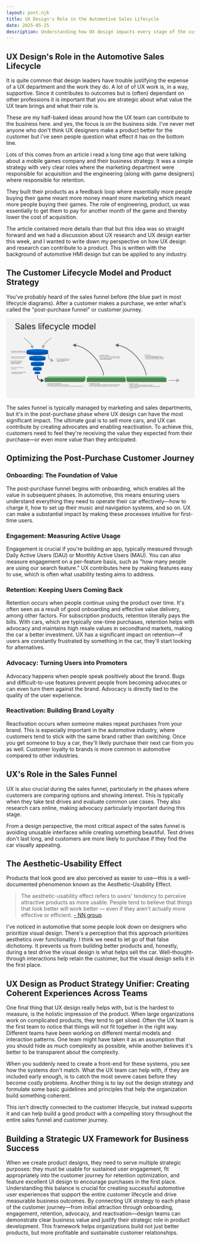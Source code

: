 ```yaml
---
layout: post.njk
title: UX Design's Role in the Automotive Sales Lifecycle
date: 2025-05-25
description: Understanding how UX design impacts every stage of the customer journey, from initial interest to long-term advocacy in the automotive industry.
---
```


## UX Design's Role in the Automotive Sales Lifecycle

It is quite common that design leaders have trouble justifying the expense of a UX department and the work they do. A lot of of UX work is, in a way, supportive. Since it contributes to outcomes but is (often) dependant on other professions it is important that you are strategic about what value the UX team brings and what their role is.

These are my half-baked ideas around how the UX team can contribute to the business here. and yes, the focus is on the business side. I've never met anyone who don't think UX designers make a product better for the customer but i've seen people question what effect it has on the bottom line.

Lots of this comes from an article i read a long time ago that were talking about a mobile games company and their business strategy. It was a simple strategy with very clear roles where the marketing department were responsible for acquisition and the engineering (along with game designers) where responsible for retention.

They built their products as a feedback loop where essentially more people buying their game meant more money meant more marketing which meant more people buying their games. The role of engineering, product, ux was essentially to get them to pay for another month of the game and thereby lower the cost of acquisition.

The article contained more details than that but this idea was so straight forward and we had a discussion about UX research and UX design earlier this week, and I wanted to write down my perspective on how UX design and research can contribute to a product. This is written with the background of automotive HMI design but can be applied to any industry.

## The Customer Lifecycle Model and Product Strategy

You've probably heard of the sales funnel before (the blue part in most lifecycle diagrams). After a customer makes a purchase, we enter what's called the "post-purchase funnel" or customer journey.

![Sales lifecycle model diagram showing a blue sales funnel on the left with multiple stages flowing into green post-purchase phases along the bottom. Curved arrows connect the phases showing customer progression from initial purchase through onboarding, engagement, retention, advocacy, and reactivation. The diagram illustrates how customers move through the traditional sales funnel and then continue through the post-purchase customer journey cycle.](./ux-lifecycle.png)

The sales funnel is typically managed by marketing and sales departments, but it's in the post-purchase phase where UX design can have the most significant impact. The ultimate goal is to sell more cars, and UX can contribute by creating advocates and enabling reactivation. To achieve this, customers need to feel they're receiving the value they expected from their purchase—or even more value than they anticipated.

## Optimizing the Post-Purchase Customer Journey

### Onboarding: The Foundation of Value

The post-purchase funnel begins with onboarding, which enables all the value in subsequent phases. In automotive, this means ensuring users understand everything they need to operate their car effectively—how to charge it, how to set up their music and navigation systems, and so on. UX can make a substantial impact by making these processes intuitive for first-time users.

### Engagement: Measuring Active Usage

Engagement is crucial if you're building an app, typically measured through Daily Active Users (DAU) or Monthly Active Users (MAU). You can also measure engagement on a per-feature basis, such as "how many people are using our search feature." UX contributes here by making features easy to use, which is often what usability testing aims to address.

### Retention: Keeping Users Coming Back

Retention occurs when people continue using the product over time. It's often seen as a result of good onboarding and effective value delivery, among other factors. For subscription products, retention literally pays the bills. With cars, which are typically one-time purchases, retention helps with advocacy and maintains high resale values in secondhand markets, making the car a better investment. UX has a significant impact on retention—if users are constantly frustrated by something in the car, they'll start looking for alternatives.

### Advocacy: Turning Users into Promoters

Advocacy happens when people speak positively about the brand. Bugs and difficult-to-use features prevent people from becoming advocates or can even turn them against the brand. Advocacy is directly tied to the quality of the user experience.

### Reactivation: Building Brand Loyalty

Reactivation occurs when someone makes repeat purchases from your brand. This is especially important in the automotive industry, where customers tend to stick with the same brand rather than switching. Once you get someone to buy a car, they'll likely purchase their next car from you as well. Customer loyalty to brands is more common in automotive compared to other industries.

## UX's Role in the Sales Funnel

UX is also crucial during the sales funnel, particularly in the phases where customers are comparing options and showing interest. This is typically when they take test drives and evaluate common use cases. They also research cars online, making advocacy particularly important during this stage.

From a design perspective, the most critical aspect of the sales funnel is avoiding unusable interfaces while creating something beautiful. Test drives don't last long, and customers are more likely to purchase if they find the car visually appealing.

## The Aesthetic-Usability Effect

Products that look good are also perceived as easier to use—this is a well-documented phenomenon known as the Aesthetic-Usability Effect.

> The aesthetic-usability effect refers to users' tendency to perceive attractive products as more usable. People tend to believe that things that look better will work better — even if they aren't actually more effective or efficient.
> [- NN group](https://www.nngroup.com/articles/aesthetic-usability-effect/).

I've noticed in automotive that some people look down on designers who prioritize visual design. There's a perception that this approach prioritizes aesthetics over functionality. I think we need to let go of that false dichotomy. It prevents us from building better products and, honestly, during a test drive the visual design is what helps sell the car. Well-thought-through interactions help retain the customer, but the visual design sells it in the first place.

## UX Design as Product Strategy Unifier: Creating Coherent Experiences Across Teams

One final thing that UX design really helps with, but is the hardest to measure, is the holistic impression of the product. When large organizations work on complicated products, they tend to get siloed. Often the UX team is the first team to notice that things will not fit together in the right way. Different teams have been working on different mental models and interaction patterns. One team might have taken it as an assumption that you should hide as much complexity as possible, while another believes it's better to be transparent about the complexity.

When you suddenly need to create a front-end for these systems, you see how the systems don't match. What the UX team can help with, if they are included early enough, is to catch the most severe cases before they become costly problems. Another thing is to lay out the design strategy and formulate some basic guidelines and principles that help the organization build something coherent.

This isn't directly connected to the customer lifecycle, but instead supports it and can help build a good product with a compelling story throughout the entire sales funnel and customer journey.

## Building a Strategic UX Framework for Business Success

When we create product designs, they need to serve multiple strategic purposes: they must be usable for sustained user engagement, fit appropriately into the customer journey for retention optimization, and feature excellent UI design to encourage purchases in the first place. Understanding this balance is crucial for creating successful automotive user experiences that support the entire customer lifecycle and drive measurable business outcomes.
By connecting UX strategy to each phase of the customer journey—from initial attraction through onboarding, engagement, retention, advocacy, and reactivation—design teams can demonstrate clear business value and justify their strategic role in product development. This framework helps organizations build not just better products, but more profitable and sustainable customer relationships.

